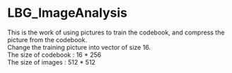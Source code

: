 # LBG_ImageAnalysis
This is the work of using pictures to train the codebook, and compress the picture from the codebook.  
Change the training picture into vector of size 16.  
The size of codebook : 16 * 256  
The size of images : 512 * 512
